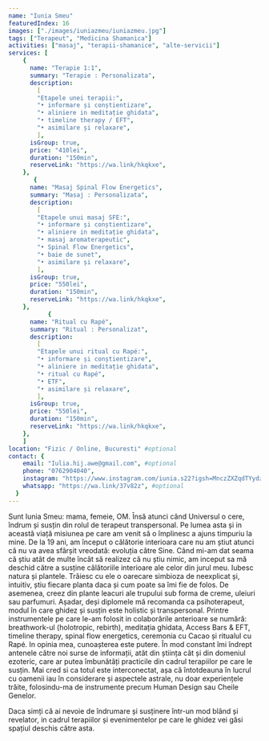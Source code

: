 ```yaml
---
name: "Iunia Smeu"
featuredIndex: 16
images: ["./images/iuniazmeu/iuniazmeu.jpg"]
tags: ["Terapeut", "Medicina Shamanica"]
activities: ["masaj", "terapii-shamanice", "alte-servicii"]
services: [
    {
      name: "Terapie 1:1",
      summary: "Terapie : Personalizata",
      description:
        [ 
        "Etapele unei terapii:",
        "• informare și conștientizare",
        "• aliniere in meditație ghidata",
        "• timeline therapy / EFT",
        "• asimilare și relaxare",
        ],
      isGroup: true,
      price: "410lei",
      duration: "150min",
      reserveLink: "https://wa.link/hkqkxe",
    },
       {
      name: "Masaj Spinal Flow Energetics",
      summary: "Masaj : Personalizata",
      description:
        [ 
        "Etapele unui masaj SFE:",
        "• informare și conștientizare",
        "• aliniere in meditație ghidata",
        "• masaj aromaterapeutic",
        "• Spinal Flow Energetics",
        "• baie de sunet",
        "• asimilare și relaxare",
        ],
      isGroup: true,
      price: "550lei",
      duration: "150min",
      reserveLink: "https://wa.link/hkqkxe",
    },
           {
      name: "Ritual cu Rapé",
      summary: "Ritual : Personalizat",
      description:
        [ 
        "Etapele unui ritual cu Rapé:",
        "• informare și conștientizare",
        "• aliniere in meditație ghidata",
        "• ritual cu Rapé",
        "• ETF",
        "• asimilare și relaxare",
        ],
      isGroup: true,
      price: "550lei",
      duration: "150min",
      reserveLink: "https://wa.link/hkqkxe",
    },
    ]
location: "Fizic / Online, Bucuresti" #optional
contact: {
    email: "Iulia.hij.awe@gmail.com", #optional
    phone: "0762904040",
    instagram: "https://www.instagram.com/iunia.s22?igsh=MnczZXZqdTYydzkw", #optional
    whatsapp: "https://wa.link/37v82z", #optional
  }
---
```


Sunt Iunia Smeu: mama, femeie, OM.
Însă atunci când Universul o cere, îndrum și susțin din rolul de terapeut transpersonal.
Pe lumea asta și in această viață misiunea pe care am venit să o împlinesc a ajuns timpuriu la mine. De la 19 ani, am început o călătorie interioara care nu am știut atunci că nu va avea sfârșit vreodată: evoluția către Sine.
Când mi-am dat seama că știu atât de multe încât să realizez că nu știu nimic, am inceput sa mă deschid către a susține călătoriile interioare ale celor din jurul meu.
Iubesc natura și plantele. Trăiesc cu ele o oarecare simbioza de neexplicat și, intuitiv, știu fiecare planta daca și cum poate sa îmi fie de folos. De asemenea, creez din plante leacuri ale trupului sub forma de creme, uleiuri sau parfumuri.
Așadar, deși diplomele mă recomanda ca psihoterapeut, modul în care ghidez și susțin este holistic și transpersonal.
Printre instrumentele pe care le-am folosit in colaborările anterioare se numără: breathwork-ul (holotropic, rebirth), meditația ghidata, Access Bars & EFT, timeline therapy, spinal flow energetics, ceremonia cu Cacao și ritualul cu Rapé.
In opinia mea, cunoașterea este putere. În mod constant îmi îndrept antenele către noi surse de informații, atât din știința cât și din domeniul ezoteric, care ar putea îmbunătăți practicile din cadrul terapiilor pe care le susțin.
Mai cred si ca totul este interconectat, așa că întotdeauna în lucrul cu oamenii iau în considerare și aspectele astrale, nu doar experiențele trăite, folosindu-ma de instrumente precum Human Design sau Cheile Genelor.

Daca simți că ai nevoie de îndrumare și susținere într-un mod blând și revelator, in cadrul terapiilor și evenimentelor pe care le ghidez vei găsi spațiul deschis către asta.
